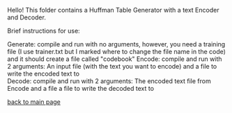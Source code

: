 Hello! This folder contains a Huffman Table Generator with a text Encoder and Decoder.

Brief instructions for use:

Generate: compile and run with no arguments, however, you need a training file (I use trainer.txt but I marked where to change the file name in the code) and it should create a file called "codebook" 
Encode: compile and run with 2 arguments: An input file (with the text you want to encode) and a file to write the encoded text to  
Decode: compile and run with 2 arguments: The encoded text file from Encode and a file a file to write the decoded text to  
  
[back to main page](https://github.com/shooby-d/projects) 
